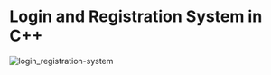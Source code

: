 # Login and Registration System in C++

![login_registration-system](https://socialify.git.ci/amxnbahl/login_registration-system/image?font=Inter&language=1&name=1&owner=1&stargazers=1&theme=Dark)
